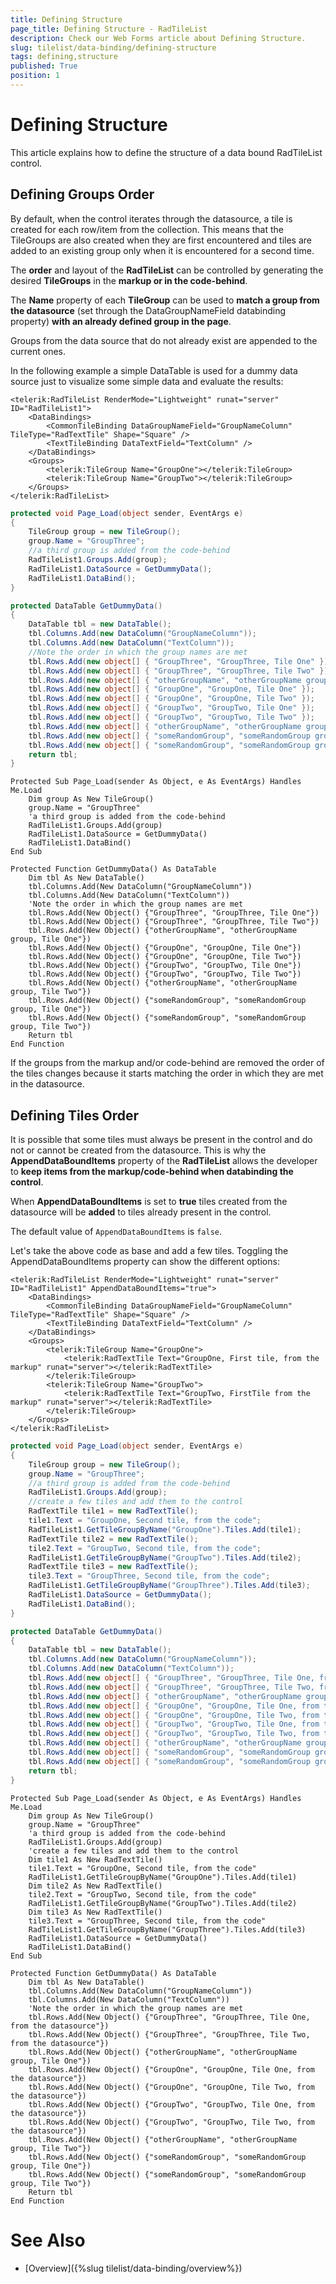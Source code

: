 ```yaml
---
title: Defining Structure
page_title: Defining Structure - RadTileList
description: Check our Web Forms article about Defining Structure.
slug: tilelist/data-binding/defining-structure
tags: defining,structure
published: True
position: 1
---
```


# Defining Structure

This article explains how to define the structure of a data bound RadTileList control.

## Defining Groups Order

By default, when the control iterates through the datasource, a tile is created for each row/item from the collection. This means that the TileGroups are also created when they are first encountered and tiles are added to an existing group only when it is encountered for a second time.

The **order** and layout of the **RadTileList** can be controlled by generating the desired **TileGroups** in the **markup or in the code-behind**.

The **Name** property of each **TileGroup** can be used to **match a group from the datasource** (set through the DataGroupNameField databinding property) **with an already defined group in the page**.

Groups from the data source that do not already exist are appended to the current ones.

In the following example a simple DataTable is used for a dummy data source just to visualize some simple data and evaluate the results:

````ASP.NET
<telerik:RadTileList RenderMode="Lightweight" runat="server" ID="RadTileList1">
	<DataBindings>
		<CommonTileBinding DataGroupNameField="GroupNameColumn" TileType="RadTextTile" Shape="Square" />
		<TextTileBinding DataTextField="TextColumn" />
	</DataBindings>
	<Groups>
		<telerik:TileGroup Name="GroupOne"></telerik:TileGroup>
		<telerik:TileGroup Name="GroupTwo"></telerik:TileGroup>
	</Groups>
</telerik:RadTileList>
````





````C#
protected void Page_Load(object sender, EventArgs e)
{
	TileGroup group = new TileGroup();
	group.Name = "GroupThree";
	//a third group is added from the code-behind
	RadTileList1.Groups.Add(group);
	RadTileList1.DataSource = GetDummyData();
	RadTileList1.DataBind();
}

protected DataTable GetDummyData()
{
	DataTable tbl = new DataTable();
	tbl.Columns.Add(new DataColumn("GroupNameColumn"));
	tbl.Columns.Add(new DataColumn("TextColumn"));
	//Note the order in which the group names are met
	tbl.Rows.Add(new object[] { "GroupThree", "GroupThree, Tile One" });
	tbl.Rows.Add(new object[] { "GroupThree", "GroupThree, Tile Two" });
	tbl.Rows.Add(new object[] { "otherGroupName", "otherGroupName group, Tile One" });
	tbl.Rows.Add(new object[] { "GroupOne", "GroupOne, Tile One" });
	tbl.Rows.Add(new object[] { "GroupOne", "GroupOne, Tile Two" });
	tbl.Rows.Add(new object[] { "GroupTwo", "GroupTwo, Tile One" });
	tbl.Rows.Add(new object[] { "GroupTwo", "GroupTwo, Tile Two" });
	tbl.Rows.Add(new object[] { "otherGroupName", "otherGroupName group, Tile Two" });
	tbl.Rows.Add(new object[] { "someRandomGroup", "someRandomGroup group, Tile One" });
	tbl.Rows.Add(new object[] { "someRandomGroup", "someRandomGroup group, Tile Two" });
	return tbl;
}
````
````VB
Protected Sub Page_Load(sender As Object, e As EventArgs) Handles Me.Load
	Dim group As New TileGroup()
	group.Name = "GroupThree"
	'a third group is added from the code-behind
	RadTileList1.Groups.Add(group)
	RadTileList1.DataSource = GetDummyData()
	RadTileList1.DataBind()
End Sub

Protected Function GetDummyData() As DataTable
	Dim tbl As New DataTable()
	tbl.Columns.Add(New DataColumn("GroupNameColumn"))
	tbl.Columns.Add(New DataColumn("TextColumn"))
	'Note the order in which the group names are met
	tbl.Rows.Add(New Object() {"GroupThree", "GroupThree, Tile One"})
	tbl.Rows.Add(New Object() {"GroupThree", "GroupThree, Tile Two"})
	tbl.Rows.Add(New Object() {"otherGroupName", "otherGroupName group, Tile One"})
	tbl.Rows.Add(New Object() {"GroupOne", "GroupOne, Tile One"})
	tbl.Rows.Add(New Object() {"GroupOne", "GroupOne, Tile Two"})
	tbl.Rows.Add(New Object() {"GroupTwo", "GroupTwo, Tile One"})
	tbl.Rows.Add(New Object() {"GroupTwo", "GroupTwo, Tile Two"})
	tbl.Rows.Add(New Object() {"otherGroupName", "otherGroupName group, Tile Two"})
	tbl.Rows.Add(New Object() {"someRandomGroup", "someRandomGroup group, Tile One"})
	tbl.Rows.Add(New Object() {"someRandomGroup", "someRandomGroup group, Tile Two"})
	Return tbl
End Function
````



If the groups from the markup and/or code-behind are removed the order of the tiles changes because it starts matching the order in which they are met in the datasource.

## Defining Tiles Order

It is possible that some tiles must always be present in the control and do not or cannot be created from the datasource. This is why the	**AppendDataBoundItems** property of the **RadTileList** allows the developer to **keep items from the markup/code-behind when databinding the control**.

When **AppendDataBoundItems** is set to **true** tiles created from the datasource will be **added** to tiles already present in the control.

The default value of `AppendDataBoundItems` is `false`.

Let's take the above code as base and add a few tiles. Toggling the AppendDataBoundItems property can show the different options:

````ASP.NET
<telerik:RadTileList RenderMode="Lightweight" runat="server" ID="RadTileList1" AppendDataBoundItems="true">
	<DataBindings>
		<CommonTileBinding DataGroupNameField="GroupNameColumn" TileType="RadTextTile" Shape="Square" />
		<TextTileBinding DataTextField="TextColumn" />
	</DataBindings>
	<Groups>
		<telerik:TileGroup Name="GroupOne">
			<telerik:RadTextTile Text="GroupOne, First tile, from the markup" runat="server"></telerik:RadTextTile>
		</telerik:TileGroup>
		<telerik:TileGroup Name="GroupTwo">
			<telerik:RadTextTile Text="GroupTwo, FirstTile from the markup" runat="server"></telerik:RadTextTile>
		</telerik:TileGroup>
	</Groups>
</telerik:RadTileList>
````





````C#
protected void Page_Load(object sender, EventArgs e)
{
	TileGroup group = new TileGroup();
	group.Name = "GroupThree";
	//a third group is added from the code-behind
	RadTileList1.Groups.Add(group);
	//create a few tiles and add them to the control
	RadTextTile tile1 = new RadTextTile();
	tile1.Text = "GroupOne, Second tile, from the code";
	RadTileList1.GetTileGroupByName("GroupOne").Tiles.Add(tile1);
	RadTextTile tile2 = new RadTextTile();
	tile2.Text = "GroupTwo, Second tile, from the code";
	RadTileList1.GetTileGroupByName("GroupTwo").Tiles.Add(tile2);
	RadTextTile tile3 = new RadTextTile();
	tile3.Text = "GroupThree, Second tile, from the code";
	RadTileList1.GetTileGroupByName("GroupThree").Tiles.Add(tile3);
	RadTileList1.DataSource = GetDummyData();
	RadTileList1.DataBind();
}

protected DataTable GetDummyData()
{
	DataTable tbl = new DataTable();
	tbl.Columns.Add(new DataColumn("GroupNameColumn"));
	tbl.Columns.Add(new DataColumn("TextColumn"));
	tbl.Rows.Add(new object[] { "GroupThree", "GroupThree, Tile One, from the datasource" });
	tbl.Rows.Add(new object[] { "GroupThree", "GroupThree, Tile Two, from the datasource" });
	tbl.Rows.Add(new object[] { "otherGroupName", "otherGroupName group, Tile One" });
	tbl.Rows.Add(new object[] { "GroupOne", "GroupOne, Tile One, from the datasource" });
	tbl.Rows.Add(new object[] { "GroupOne", "GroupOne, Tile Two, from the datasource" });
	tbl.Rows.Add(new object[] { "GroupTwo", "GroupTwo, Tile One, from the datasource" });
	tbl.Rows.Add(new object[] { "GroupTwo", "GroupTwo, Tile Two, from the datasource" });
	tbl.Rows.Add(new object[] { "otherGroupName", "otherGroupName group, Tile Two" });
	tbl.Rows.Add(new object[] { "someRandomGroup", "someRandomGroup group, Tile One" });
	tbl.Rows.Add(new object[] { "someRandomGroup", "someRandomGroup group, Tile Two" });
	return tbl;
}
````
````VB
Protected Sub Page_Load(sender As Object, e As EventArgs) Handles Me.Load
	Dim group As New TileGroup()
	group.Name = "GroupThree"
	'a third group is added from the code-behind
	RadTileList1.Groups.Add(group)
	'create a few tiles and add them to the control
	Dim tile1 As New RadTextTile()
	tile1.Text = "GroupOne, Second tile, from the code"
	RadTileList1.GetTileGroupByName("GroupOne").Tiles.Add(tile1)
	Dim tile2 As New RadTextTile()
	tile2.Text = "GroupTwo, Second tile, from the code"
	RadTileList1.GetTileGroupByName("GroupTwo").Tiles.Add(tile2)
	Dim tile3 As New RadTextTile()
	tile3.Text = "GroupThree, Second tile, from the code"
	RadTileList1.GetTileGroupByName("GroupThree").Tiles.Add(tile3)
	RadTileList1.DataSource = GetDummyData()
	RadTileList1.DataBind()
End Sub

Protected Function GetDummyData() As DataTable
	Dim tbl As New DataTable()
	tbl.Columns.Add(New DataColumn("GroupNameColumn"))
	tbl.Columns.Add(New DataColumn("TextColumn"))
	'Note the order in which the group names are met
	tbl.Rows.Add(New Object() {"GroupThree", "GroupThree, Tile One, from the datasource"})
	tbl.Rows.Add(New Object() {"GroupThree", "GroupThree, Tile Two, from the datasource"})
	tbl.Rows.Add(New Object() {"otherGroupName", "otherGroupName group, Tile One"})
	tbl.Rows.Add(New Object() {"GroupOne", "GroupOne, Tile One, from the datasource"})
	tbl.Rows.Add(New Object() {"GroupOne", "GroupOne, Tile Two, from the datasource"})
	tbl.Rows.Add(New Object() {"GroupTwo", "GroupTwo, Tile One, from the datasource"})
	tbl.Rows.Add(New Object() {"GroupTwo", "GroupTwo, Tile Two, from the datasource"})
	tbl.Rows.Add(New Object() {"otherGroupName", "otherGroupName group, Tile Two"})
	tbl.Rows.Add(New Object() {"someRandomGroup", "someRandomGroup group, Tile One"})
	tbl.Rows.Add(New Object() {"someRandomGroup", "someRandomGroup group, Tile Two"})
	Return tbl
End Function
````



# See Also

 * [Overview]({%slug tilelist/data-binding/overview%})
